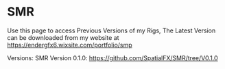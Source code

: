 # SMR
Use this page to access Previous Versions of my Rigs, The Latest Version can be downloaded from my website at 
https://endergfx6.wixsite.com/portfolio/smp

Versions:
SMR Version 0.1.0: https://github.com/SpatialFX/SMR/tree/V0.1.0

